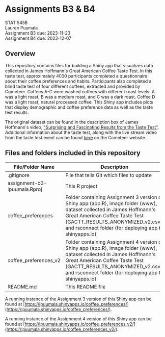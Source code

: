 # Assignments B3 & B4  
STAT 545B  
Lauren Puumala  
Assignment B3 due: 2023-11-23  
Assignment B4 due: 2023-12-07  

## Overview
This repository contains files for building a Shiny app that visualizes data collected in James Hoffmann's Great American Coffee Taste Test. In this taste test, approximately 4000 participants completed a questionnaire about their coffee preferences and habits. Participants also completed a blind taste test of four different coffees, extracted and provided by Cometeer. Coffees A-C were washed coffees with different roast levels: A was a light roast, B was a medium roast, and C was a dark roast. Coffee D was a light roast, natural processed coffee. This Shiny app includes plots that display demographic and coffee preference data as well as the taste test results.  

The original dataset can be found in the description box of James Hoffmann's video, ["Surprising and Fascinating Results from the Taste Test"](https://www.youtube.com/watch?v=bMOOQfeloH0). Additional information about the taste test, along with the live stream video from the taste test event can be found [here](https://cometeer.com/pages/the-great-american-coffee-taste-test) on the Cometeer website.  

## Files and folders included in this repository  
File/Folder Name | Description  
-----------------|------------  
.gitignore | File that tells Git which files to update  
assignment-b3-lpuumala.Rproj | This R project
coffee_preferences | Folder containing Assignment 3 version of Shiny app (app.R), image folder (www), dataset collected in James Hoffmann's Great American Coffee Taste Test (GACTT_RESULTS_ANONYMIZED_v2.csv), and rsconnect folder (for deploying app to shinyapps.io)
coffee_preferences_v2 | Folder containing Assignment 4 version of Shiny app (app.R), image folder (www), dataset collected in James Hoffmann's Great American Coffee Taste Test (GACTT_RESULTS_ANONYMIZED_v2.csv), and rsconnect folder (for deploying app to shinyapps.io)
README.md | This README file  
  
A running instance of the Assignment 3 version of this Shiny app can be found at [https://lpuumala.shinyapps.io/coffee_preferences/](https://lpuumala.shinyapps.io/coffee_preferences/).  

A running instance of the Assignment 4 version of this Shiny app can be found at [https://lpuumala.shinyapps.io/coffee_preferences_v2/](https://lpuumala.shinyapps.io/coffee_preferences_v2/). 
